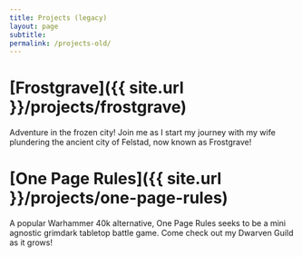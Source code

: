```yaml
---
title: Projects (legacy)
layout: page
subtitle:
permalink: /projects-old/
---
```



# [Frostgrave]({{ site.url }}/projects/frostgrave)

Adventure in the frozen city! Join me as I start my journey with my wife plundering the ancient city of Felstad, now known as Frostgrave!

# [One Page Rules]({{ site.url }}/projects/one-page-rules)

A popular Warhammer 40k alternative, One Page Rules seeks to be a mini agnostic grimdark tabletop battle game. Come check out my Dwarven Guild as it grows!

<!-- # [Warhammer 40k]({{ site.url }}/projects/Warhammer40k)

Yes, I thought it would be a good idea to add another huge tabletop game to my reiptoire. Cause I'm dumb. And, when my mom said she wanted to take me on a shopping spree at the LGS for my 40th, I wasn't going to turn down the Battle Sisters combat patrol... -->

